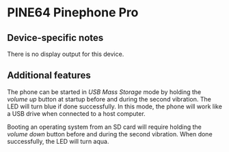 # PINE64 Pinephone Pro

## Device-specific notes

There is no display output for this device.

## Additional features

The phone can be started in *USB Mass Storage* mode by holding the *volume up*
button at startup before and during the second vibration. The LED will turn
blue if done successfully. In this mode, the phone will work like a USB drive
when connected to a host computer.

Booting an operating system from an SD card will require holding the *volume
down* button before and during the second vibration. When done successfully,
the LED will turn aqua.
